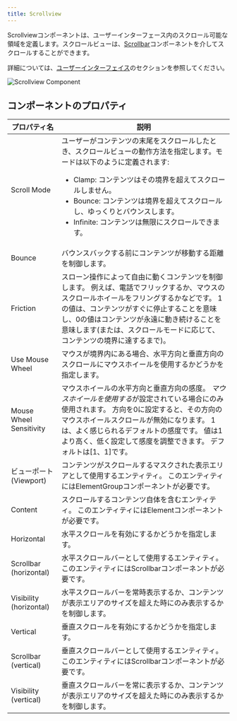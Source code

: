 ```yaml
---
title: Scrollview
---
```


Scrollviewコンポーネントは、ユーザーインターフェース内のスクロール可能な領域を定義します。スクロールビューは、[Scrollbar][1]コンポーネントを介してスクロールすることができます。

詳細については、[ユーザーインターフェイス][2]のセクションを参照してください。

![Scrollview Component](/img/user-manual/scenes/components/component-scrollview.png)

## コンポーネントのプロパティ

| プロパティ名                | 説明 |
|-------------------------|-------------|
| Scroll Mode             | ユーザーがコンテンツの末尾をスクロールしたとき、スクロールビューの動作方法を指定します。モードは以下のように定義されます:<ul><li>Clamp: コンテンツはその境界を超えてスクロールしません。</li><li>Bounce: コンテンツは境界を超えてスクロールし、ゆっくりとバウンスします。</li><li>Infinite: コンテンツは無限にスクロールできます。</li></ul> |
| Bounce                  | バウンスバックする前にコンテンツが移動する距離を制御します。 |
| Friction                | スローン操作によって自由に動くコンテンツを制御します。 例えば、電話でフリックするか、マウスのスクロールホイールをフリングするかなどです。 1の値は、コンテンツがすぐに停止することを意味し、0の値はコンテンツが永遠に動き続けることを意味します(または、スクロールモードに応じて、コンテンツの境界に達するまで)。 |
| Use Mouse Wheel         | マウスが境界内にある場合、水平方向と垂直方向のスクロールにマウスホイールを使用するかどうかを指定します。 |
| Mouse Wheel Sensitivity | マウスホイールの水平方向と垂直方向の感度。 *マウスホイールを使用する*が設定されている場合にのみ使用されます。 方向を0に設定すると、その方向のマウスホイールスクロールが無効になります。 1は、よく感じられるデフォルトの感度です。 値は1より高く、低く設定して感度を調整できます。 デフォルトは[1、1]です。 |
| ビューポート (Viewport)                | コンテンツがスクロールするマスクされた表示エリアとして使用するエンティティ。 このエンティティにはElementGroupコンポーネントが必要です。 |
| Content                 | スクロールするコンテンツ自体を含むエンティティ。 このエンティティにはElementコンポーネントが必要です。 |
| Horizontal              | 水平スクロールを有効にするかどうかを指定します。 |
| Scrollbar (horizontal)  | 水平スクロールバーとして使用するエンティティ。 このエンティティにはScrollbarコンポーネントが必要です。 |
| Visibility (horizontal) | 水平スクロールバーを常時表示するか、コンテンツが表示エリアのサイズを超えた時にのみ表示するかを制御します。 |
| Vertical                | 垂直スクロールを有効にするかどうかを指定します。 |
| Scrollbar (vertical)    | 垂直スクロールバーとして使用するエンティティ。 このエンティティにはScrollbarコンポーネントが必要です。 |
| Visibility (vertical)   | 垂直スクロールバーを常に表示するか、コンテンツが表示エリアのサイズを超えた時にのみ表示するかを制御します。 |

[1]: /user-manual/scenes/components/scrollbar
[2]: /user-manual/user-interface
